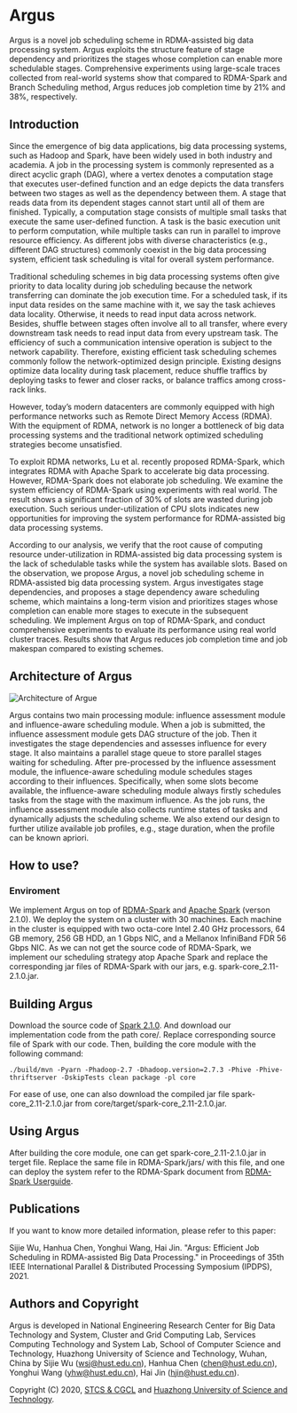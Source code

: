 # Argus

Argus is a novel job scheduling scheme in RDMA-assisted big data processing system. Argus exploits the structure feature of stage dependency and prioritizes the stages whose completion can enable more schedulable stages. Comprehensive experiments using large-scale traces collected from real-world systems show that compared to RDMA-Spark and Branch Scheduling method, Argus reduces job completion time by 21% and 38%, respectively.

## Introduction

Since the emergence of big data applications, big data processing systems, such as Hadoop and Spark, have been widely used in both industry and academia. A job in the processing system is commonly represented as a direct acyclic graph (DAG), where a vertex denotes a computation stage
that executes user-defined function and an edge depicts the data transfers between two stages as well as the dependency between them. A stage that reads data from its dependent stages cannot start until all of them are finished. Typically, a computation stage consists of multiple small tasks that execute the same user-defined function. A task is the basic execution unit to perform computation, while multiple tasks can run in parallel to improve resource efficiency. As different jobs with diverse characteristics (e.g., different DAG structures) commonly coexist in the big data processing system, efficient task scheduling is vital for overall system performance.

Traditional scheduling schemes in big data processing systems often give priority to data locality during job scheduling because the network transferring can dominate the job execution time. For a scheduled task, if its input data resides on the same machine with it, we say the task achieves data locality. Otherwise, it needs to read input data across network. Besides, shuffle between stages often involve all to all transfer, where every downstream task needs to read input data from every upstream task. The efficiency of such a communication intensive operation is subject to the network capability. Therefore, existing efficient task scheduling schemes commonly follow the network-optimized design principle. Existing designs optimize data locality during task placement, reduce shuffle traffics by deploying tasks to fewer and closer racks, or balance traffics among cross-rack links.

However, today’s modern datacenters are commonly equipped with high performance networks such as Remote Direct Memory Access (RDMA). With the equipment of RDMA, network is no longer a bottleneck of big data processing systems and the traditional network optimized
scheduling strategies become unsatisfied.

To exploit RDMA networks, Lu et al. recently proposed RDMA-Spark, which integrates RDMA with Apache Spark to accelerate big data processing. However, RDMA-Spark does not elaborate job scheduling. We examine the system efficiency of RDMA-Spark using experiments with real world. The result shows a significant fraction of 30% of slots are wasted during job execution. Such serious under-utilization of CPU slots indicates new opportunities for improving the system performance for RDMA-assisted big data processing systems.

According to our analysis, we verify that the root cause of computing resource under-utilization in RDMA-assisted big data processing system is the lack of schedulable tasks while the system has available slots. Based on the observation, we propose Argus, a novel job scheduling scheme in RDMA-assisted big data processing system. Argus investigates stage dependencies, and proposes a stage dependency aware scheduling scheme, which maintains a long-term vision and prioritizes stages whose completion can enable more stages to execute in the subsequent scheduling. We implement Argus on top of RDMA-Spark, and conduct comprehensive experiments to evaluate its performance using real world cluster traces. Results show that Argus reduces job completion time and job makespan compared to existing schemes.

## Architecture of Argus 

![Architecture of Argue](https://github.com/TelescopeScheduler/img-folder/blob/master/architecture.jpg)

Argus contains two main processing module: influence assessment module and influence-aware scheduling module. When a job is submitted, the influence assessment module gets DAG structure of the job. Then it investigates the stage dependencies and assesses influence for every stage. It also maintains a parallel stage queue to store parallel stages waiting for scheduling. After pre-processed by the influence assessment module, the influence-aware scheduling module schedules stages according to their influences. Specifically,
when some slots become available, the influence-aware scheduling module always firstly schedules tasks from the stage with the maximum influence. As the job runs, the influence assessment module also collects runtime states of tasks and dynamically adjusts the scheduling scheme. We also extend our design to further utilize available job profiles, e.g., stage duration, when the profile can be known apriori.

## How to use?

### Enviroment
We implement Argus on top of [RDMA-Spark](http://hibd.cse.ohio-state.edu/#spark) and [Apache Spark](http://spark.apache.org/) (verson 2.1.0). We deploy the system on a cluster with 30 machines. Each machine in the cluster is equipped with two octa-core Intel 2.40 GHz processors, 64 GB memory, 256 GB HDD, an 1 Gbps NIC, and a Mellanox InfiniBand FDR 56 Gbps NIC. As we can not get the source code of RDMA-Spark, we implement our scheduling strategy atop Apache Spark and replace the corresponding jar files of RDMA-Spark with our jars, e.g. spark-core_2.11-2.1.0.jar. 

## Building Argus

Download the source code of [Spark 2.1.0](https://github.com/apache/spark/tree/branch-2.1). And download our implementation code from the path core/. Replace corresponding source file of Spark with our code. Then, building the core module with the following command:
```
./build/mvn -Pyarn -Phadoop-2.7 -Dhadoop.version=2.7.3 -Phive -Phive-thriftserver -DskipTests clean package -pl core
```

For ease of use, one can also download the compiled jar file spark-core_2.11-2.1.0.jar from core/target/spark-core_2.11-2.1.0.jar.

## Using Argus
After building the core module, one can get spark-core_2.11-2.1.0.jar in terget file. Replace the same file in RDMA-Spark/jars/ with this file, and one can deploy the system refer to the RDMA-Spark document from [RDMA-Spark Userguide](http://hibd.cse.ohio-state.edu/static/media/rdma-spark/rdma-spark-0.9.5-userguide.pdf).

## Publications
If you want to know more detailed information, please refer to this paper:

Sijie Wu, Hanhua Chen, Yonghui Wang, Hai Jin. "Argus: Efficient Job Scheduling in RDMA-assisted Big Data Processing." in Proceedings of 35th IEEE International Parallel & 
Distributed Processing Symposium (IPDPS), 2021.

## Authors and Copyright
Argus is developed in National Engineering Research Center for Big Data Technology and System, Cluster and Grid Computing Lab, Services Computing Technology and System Lab, School of Computer Science and Technology, Huazhong University of Science and Technology, Wuhan, China by Sijie Wu (wsj@hust.edu.cn), Hanhua Chen (chen@hust.edu.cn), Yonghui Wang (yhw@hust.edu.cn), Hai Jin (hjin@hust.edu.cn).

Copyright (C) 2020, [STCS & CGCL](http://grid.hust.edu.cn/) and [Huazhong University of Science and Technology](https://www.hust.edu.cn/).
